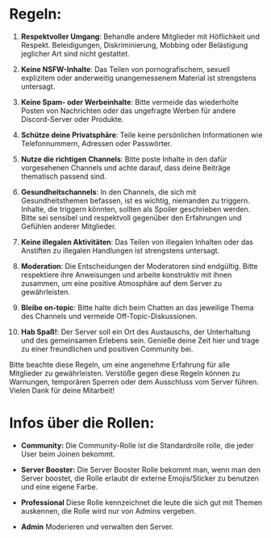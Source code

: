 # Regeln:

1. **Respektvoller Umgang**: Behandle andere Mitglieder mit Höflichkeit und Respekt. Beleidigungen, Diskriminierung, Mobbing oder Belästigung jeglicher Art sind nicht gestattet.

2. **Keine NSFW-Inhalte**: Das Teilen von pornografischem, sexuell explizitem oder anderweitig unangemessenem Material ist strengstens untersagt.

3. **Keine Spam- oder Werbeinhalte**: Bitte vermeide das wiederholte Posten von Nachrichten oder das ungefragte Werben für andere Discord-Server oder Produkte.

4. **Schütze deine Privatsphäre**: Teile keine persönlichen Informationen wie Telefonnummern, Adressen oder Passwörter.

5. **Nutze die richtigen Channels**: Bitte poste Inhalte in den dafür vorgesehenen Channels und achte darauf, dass deine Beiträge thematisch passend sind.

6. **Gesundheitschannels**: In den Channels, die sich mit Gesundheitsthemen befassen, ist es wichtig, niemanden zu triggern. Inhalte, die triggern könnten, sollten als Spoiler geschrieben werden. Bitte sei sensibel und respektvoll gegenüber den Erfahrungen und Gefühlen anderer Mitglieder.

7. **Keine illegalen Aktivitäten**: Das Teilen von illegalen Inhalten oder das Anstiften zu illegalen Handlungen ist strengstens untersagt.

8. **Moderation**: Die Entscheidungen der Moderatoren sind endgültig. Bitte respektiere ihre Anweisungen und arbeite konstruktiv mit ihnen zusammen, um eine positive Atmosphäre auf dem Server zu gewährleisten.

9. **Bleibe on-topic**: Bitte halte dich beim Chatten an das jeweilige Thema des Channels und vermeide Off-Topic-Diskussionen.

10. **Hab Spaß!**: Der Server soll ein Ort des Austauschs, der Unterhaltung und des gemeinsamen Erlebens sein. Genieße deine Zeit hier und trage zu einer freundlichen und positiven Community bei.

Bitte beachte diese Regeln, um eine angenehme Erfahrung für alle Mitglieder zu gewährleisten. Verstöße gegen diese Regeln können zu Warnungen, temporären Sperren oder dem Ausschluss vom Server führen. Vielen Dank für deine Mitarbeit!


# Infos über die Rollen:

- **Community:** Die Community-Rolle ist die Standardrolle rolle, die jeder User beim Joinen bekommt.

- **Server Booster:** Die Server Booster Rolle bekommt man, wenn man den Server boostet, die Rolle erlaubt dir externe Emojis/Sticker zu benutzen und eine eigene Farbe.

- **Professional** Diese Rolle kennzeichnet die leute die sich gut mit Themen auskennen, die Rolle wird nur von Admins vergeben.

- **Admin** Moderieren und verwalten den Server. 
 
